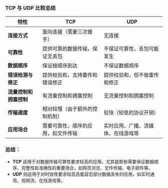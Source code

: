 ### **TCP 与 UDP 比较总结**

| 特性            | TCP               | UDP               |
| ------------- | ----------------- | ----------------- |
| **连接方式**      | 面向连接（需要三次握手）      | 无连接               |
| **可靠性**       | 提供可靠的数据传输，保证无丢包   | 不保证可靠性，丢包可能发生     |
| **数据顺序**      | 保证按顺序到达           | 不保证数据顺序           |
| **错误检测与修正**   | 提供校验和，支持重传和错误修正   | 提供校验和，但不做重传和修正    |
| **流量控制和拥塞控制** | 有流量控制和拥塞控制        | 无流量控制和拥塞控制        |
| **传输速度**      | 相对较慢（由于额外的控制机制）   | 较快（较低的协议开销）       |
| **应用场合**      | 需要可靠性、顺序的应用，如文件传输 | 实时应用、广播、流媒体、在线游戏等 |

### **总结：**

- **TCP** 适用于对数据传输可靠性要求较高的应用，尤其是那些需要保证数据顺序、完整性和准确性的重要场合，如网页浏览、文件传输、电子邮件等。
- **UDP** 则适用于对时效性要求较高且能容忍部分数据丢失的应用，如实时通信、视频流、在线游戏等。